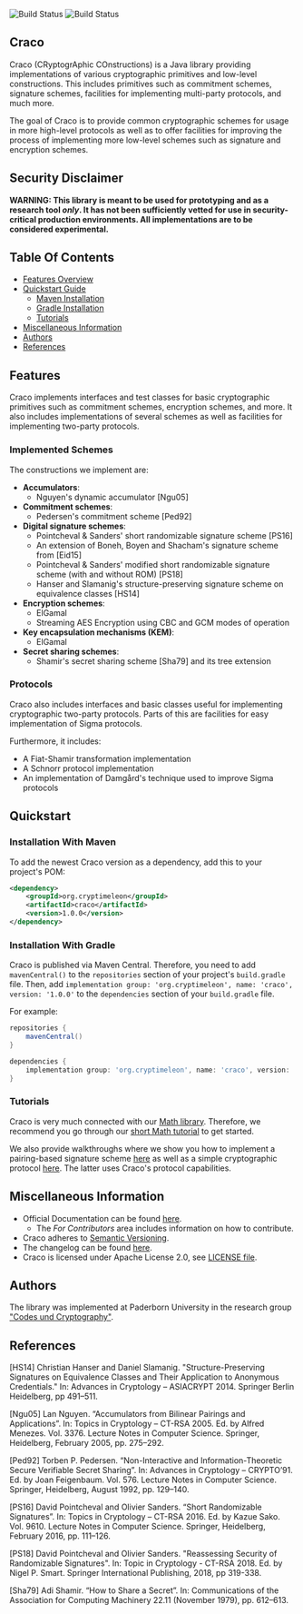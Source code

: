 ![Build Status](https://github.com/cryptimeleon/craco/workflows/Development%20Java%20CI/badge.svg)
![Build Status](https://github.com/cryptimeleon/craco/workflows/Release%20Java%20CI/badge.svg)
## Craco

Craco (CRyptogrAphic COnstructions) is a Java library providing implementations of various cryptographic primitives and low-level constructions. This includes primitives such as commitment schemes, signature schemes, facilities for implementing multi-party protocols, and much more.

The goal of Craco is to provide common cryptographic schemes for usage in more high-level protocols as well as to offer facilities for improving the process of implementing more low-level schemes such as signature and encryption schemes.

## Security Disclaimer
**WARNING: This library is meant to be used for prototyping and as a research tool *only*. It has not been sufficiently vetted for use in security-critical production environments. All implementations are to be considered experimental.**

## Table Of Contents

* [Features Overview](#features)
* [Quickstart Guide](#quickstart)
    * [Maven Installation](#installation-with-maven)
    * [Gradle Installation](#installation-with-gradle)
    * [Tutorials](#tutorials)
* [Miscellaneous Information](#miscellaneous-information)
* [Authors](#authors)
* [References](#references)

## Features

Craco implements interfaces and test classes for basic cryptographic primitives such as commitment schemes, encryption schemes, and more.
It also includes implementations of several schemes as well as facilities for implementing two-party protocols.

### Implemented Schemes
The constructions we implement are:

* **Accumulators**:
    * Nguyen's dynamic accumulator [Ngu05]
* **Commitment schemes**:
    * Pedersen's commitment scheme [Ped92]
* **Digital signature schemes**:
    * Pointcheval & Sanders' short randomizable signature scheme [PS16]
    * An extension of Boneh, Boyen and Shacham's signature scheme from [Eid15]
    * Pointcheval & Sanders' modified short randomizable signature scheme (with and without ROM) [PS18]
    * Hanser and Slamanig's structure-preserving signature scheme on equivalence classes [HS14]
* **Encryption schemes**:
    * ElGamal
    * Streaming AES Encryption using CBC and GCM modes of operation
* **Key encapsulation mechanisms (KEM)**: 
    * ElGamal
* **Secret sharing schemes**:
    * Shamir's secret sharing scheme [Sha79] and its tree extension
    
### Protocols

Craco also includes interfaces and basic classes useful for implementing cryptographic two-party protocols.
Parts of this are facilities for easy implementation of Sigma protocols.

Furthermore, it includes:

* A Fiat-Shamir transformation implementation
* A Schnorr protocol implementation
* An implementation of Damgård's technique used to improve Sigma protocols

## Quickstart

### Installation With Maven
To add the newest Craco version as a dependency, add this to your project's POM:

```xml
<dependency>
    <groupId>org.cryptimeleon</groupId>
    <artifactId>craco</artifactId>
    <version>1.0.0</version>
</dependency>
```

### Installation With Gradle

Craco is published via Maven Central.
Therefore, you need to add `mavenCentral()` to the `repositories` section of your project's `build.gradle` file.
Then, add `implementation group: 'org.cryptimeleon', name: 'craco', version: '1.0.0'` to the `dependencies` section of your `build.gradle` file.

For example:

```groovy
repositories {
    mavenCentral()
}

dependencies {
    implementation group: 'org.cryptimeleon', name: 'craco', version: '1.0.0'
}
```

### Tutorials

Craco is very much connected with our [Math library](https://github.com/cryptimeleon/math).
Therefore, we recommend you go through our [short Math tutorial](https://cryptimeleon.github.io/getting-started/5-minute-tutorial.html) to get started.

We also provide walkthroughs where we show you how to implement a pairing-based signature scheme [here](https://cryptimeleon.github.io/getting-started/pairing-tutorial.html) as well as a simple cryptographic protocol [here](https://cryptimeleon.github.io/getting-started/protocols-tutorial.html).
The latter uses Craco's protocol capabilities.

## Miscellaneous Information

- Official Documentation can be found [here](https://cryptimeleon.github.io/).
    - The *For Contributors* area includes information on how to contribute.
- Craco adheres to [Semantic Versioning](https://semver.org/spec/v2.0.0.html).
- The changelog can be found [here](CHANGELOG.md).
- Craco is licensed under Apache License 2.0, see [LICENSE file](LICENSE).

## Authors
The library was implemented at Paderborn University in the research group ["Codes und Cryptography"](https://cs.uni-paderborn.de/en/cuk/).

## References

[HS14] Christian Hanser and Daniel Slamanig. "Structure-Preserving Signatures on Equivalence Classes and Their Application to Anonymous Credentials." In: Advances in Cryptology – ASIACRYPT 2014. Springer Berlin Heidelberg, pp 491–511.

[Ngu05] Lan Nguyen. “Accumulators from Bilinear Pairings and Applications”. In: Topics in Cryptology – CT-RSA 2005. Ed. by Alfred Menezes. Vol. 3376. Lecture Notes in Computer Science. Springer, Heidelberg, February 2005, pp. 275–292.

[Ped92] Torben P. Pedersen. “Non-Interactive and Information-Theoretic Secure Verifiable Secret Sharing”. In: Advances in Cryptology – CRYPTO’91. Ed. by Joan Feigenbaum. Vol. 576. Lecture Notes in Computer Science. Springer, Heidelberg, August 1992, pp. 129–140.

[PS16] David Pointcheval and Olivier Sanders. “Short Randomizable Signatures”. In: Topics in Cryptology – CT-RSA 2016. Ed. by Kazue Sako. Vol. 9610. Lecture Notes in Computer Science. Springer, Heidelberg, February 2016, pp. 111–126.

[PS18] David Pointcheval and Olivier Sanders. "Reassessing Security of Randomizable Signatures". In: Topic in Cryptology - CT-RSA 2018. Ed. by Nigel P. Smart. Springer International Publishing, 2018, pp 319-338.

[Sha79] Adi Shamir. “How to Share a Secret”. In: Communications of the Association for Computing Machinery 22.11 (November 1979), pp. 612–613.